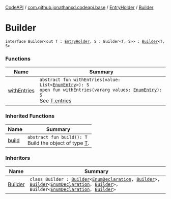 [CodeAPI](../../../index.md) / [com.github.jonathanxd.codeapi.base](../../index.md) / [EntryHolder](../index.md) / [Builder](.)

# Builder

`interface Builder<out T : `[`EntryHolder`](../index.md)`, S : Builder<T, S>> : `[`Builder`](../../../com.github.jonathanxd.codeapi.builder/-builder/index.md)`<T, S>`

### Functions

| Name | Summary |
|---|---|
| [withEntries](with-entries.md) | `abstract fun withEntries(value: List<`[`EnumEntry`](../../-enum-entry/index.md)`>): S`<br>`open fun withEntries(vararg values: `[`EnumEntry`](../../-enum-entry/index.md)`): S`<br>See [T.entries](../entries.md) |

### Inherited Functions

| Name | Summary |
|---|---|
| [build](../../../com.github.jonathanxd.codeapi.builder/-builder/build.md) | `abstract fun build(): T`<br>Build the object of type [T](#). |

### Inheritors

| Name | Summary |
|---|---|
| [Builder](../../-enum-declaration/-builder/index.md) | `class Builder : `[`Builder`](../../-type-declaration/-builder/index.md)`<`[`EnumDeclaration`](../../-enum-declaration/index.md)`, `[`Builder`](../../-enum-declaration/-builder/index.md)`>, `[`Builder`](../../-implementation-holder/-builder/index.md)`<`[`EnumDeclaration`](../../-enum-declaration/index.md)`, `[`Builder`](../../-enum-declaration/-builder/index.md)`>, Builder<`[`EnumDeclaration`](../../-enum-declaration/index.md)`, `[`Builder`](../../-enum-declaration/-builder/index.md)`>` |
